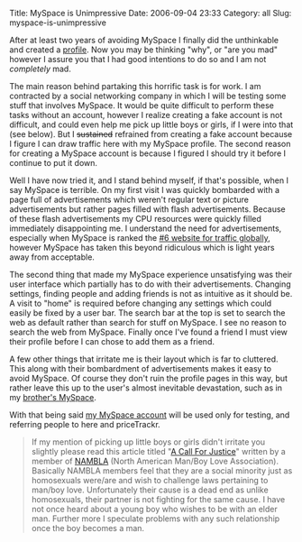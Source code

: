 Title: MySpace is Unimpressive
Date: 2006-09-04 23:33
Category: all
Slug: myspace-is-unimpressive

After at least two years of avoiding MySpace I finally did the
unthinkable and created a [profile][]. Now you may be thinking "why", or
"are you mad" however I assure you that I had good intentions to do so
and I am not *completely* mad.

The main reason behind partaking this horrific task is for work. I am
contracted by a social networking company in which I will be testing
some stuff that involves MySpace. It would be quite difficult to perform
these tasks without an account, however I realize creating a fake
account is not difficult, and could even help me pick up little boys or
girls, if I were into that (see below). But I <del>sustained</del> refrained
from creating a fake account because I figure I can draw traffic here
with my MySpace profile. The second reason for creating a MySpace
account is because I figured I should try it before I continue to put it
down.

Well I have now tried it, and I stand behind myself, if that's possible,
when I say MySpace is terrible. On my first visit I was quickly
bombarded with a page full of advertisements which weren't regular text
or picture advertisements but rather pages filled with flash
advertisements. Because of these flash advertisements my CPU resources
were quickly filled immediately disappointing me. I understand the need
for advertisements, especially when MySpace is ranked the [\#6 website
for traffic globally][], however MySpace has taken this beyond
ridiculous which is light years away from acceptable.

The second thing that made my MySpace experience unsatisfying was their
user interface which partially has to do with their advertisements.
Changing settings, finding people and adding friends is not as intuitive
as it should be. A visit to "home" is required before changing any
settings which could easily be fixed by a user bar. The search bar at
the top is set to search the web as default rather than search for stuff
on MySpace. I see no reason to search the web from MySpace. Finally once
I've found a friend I must view their profile before I can chose to add
them as a friend.

A few other things that irritate me is their layout which is far to
cluttered. This along with their bombardment of advertisements makes it
easy to avoid MySpace. Of course they don't ruin the profile pages in
this way, but rather leave this up to the user's almost inevitable
devastation, such as in my [brother's MySpace][].

With that being said [my MySpace account][profile] will be used only for
testing, and referring people to here and priceTrackr.

> If my mention of picking up little boys or girls didn't irritate you
> slightly please read this article titled "[A Call For Justice][]"
> written by a member of [NAMBLA][] (North American Man/Boy Love
> Association). Basically NAMBLA members feel that they are a social
> minority just as homosexuals were/are and wish to challenge laws
> pertaining to man/boy love. Unfortunately their cause is a dead end as
> unlike homosexuals, their partner is not fighting for the same cause.
> I have not once heard about a young boy who wishes to be with an elder
> man. Further more I speculate problems with any such relationship once
> the boy becomes a man.

  [profile]: http://www.myspace.com/bryceboe
  [\#6 website for traffic globally]: http://www.alexa.com/data/details/main?q=&url=http://www.myspace.com
  [brother's MySpace]: http://profile.myspace.com/index.cfm?fuseaction=user.viewprofile&friendid=18401585
  [A Call For Justice]: http://216.220.97.17/beslut.htm
  [NAMBLA]: http://www.nambla.org/

